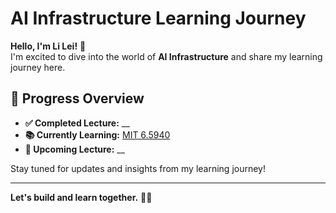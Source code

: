 # AI Infrastructure Learning Journey

**Hello, I'm Li Lei!** 👋  
I'm excited to dive into the world of **AI Infrastructure** and share my learning journey here.

## 🚀 Progress Overview
- **✅ Completed Lecture:** __
- **📚 Currently Learning:** [MIT 6.5940](https://github.com/lilei199908/MIT-6.5940)
- **📝 Upcoming Lecture:** __

Stay tuned for updates and insights from my learning journey!

---
**Let's build and learn together.** 🚀✨
